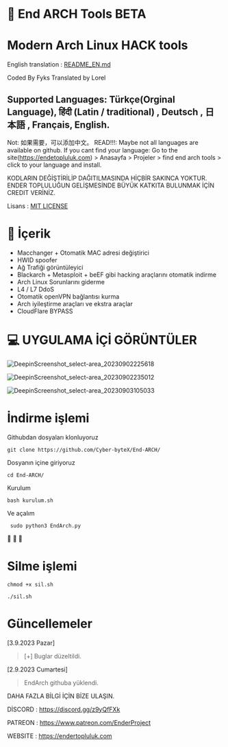 # 🌌 End ARCH Tools BETA

# Modern Arch Linux HACK tools

English translation : [README_EN.md](https://github.com/scriptkidsensei/End-ARCH/blob/main/EndArchEng/README_EN.md)

Coded By Fyks
Translated by Lorel

## Supported Languages: Türkçe(Orginal Language), हिंदी (Latin / traditional) , Deutsch ,  日本語 , Français, English.
Not: 如果需要，可以添加中文。
READ!!!: Maybe not all languages are available on github. If you cant find your language:  Go to the site(https://endetopluluk.com) > Anasayfa > Projeler > find end arch tools > click to your language and install.

KODLARIN DEĞİŞTİRİLİP DAĞITILMASINDA HİÇBİR SAKINCA YOKTUR. ENDER TOPLULUĞUN GELİŞMESİNDE BÜYÜK KATKITA BULUNMAK İÇİN CREDIT VERİNİZ.

Lisans : [MIT LICENSE](https://github.com/scriptkidsensei/End-ARCH/blob/main/LICENSE)

# 📡  İçerik

- Macchanger + Otomatik MAC adresi değiştirici
- HWID spoofer
- Ağ Trafiği görüntüleyici
- Blackarch + Metasploit + beEF gibi hacking araçlarını otomatik indirme 
- Arch Linux Sorunlarını giderme 
- L4 / L7 DdoS 
- Otomatik openVPN bağlantısı kurma
- Arch iyileştirme araçları ve ekstra araçlar
- CloudFlare BYPASS



# 💻 UYGULAMA İÇİ GÖRÜNTÜLER

![DeepinScreenshot_select-area_20230902225618](https://github.com/scriptkidsensei/End-ARCH/assets/55909183/668eb98e-1f33-4971-a218-9a5a07018526)

![DeepinScreenshot_select-area_20230902235012](https://github.com/scriptkidsensei/End-ARCH/assets/55909183/382aa659-cb3a-4145-92e5-597834dc240c)

![DeepinScreenshot_select-area_20230903105033](https://github.com/scriptkidsensei/End-ARCH/assets/55909183/0d681e2d-e071-4455-8deb-bf5e3e0fbf08)



# İndirme işlemi

Githubdan dosyaları klonluyoruz 
``` 
git clone https://github.com/Cyber-byteX/End-ARCH/
 ``` 

Dosyanın içine giriyoruz

```
cd End-ARCH/
``` 

Kurulum

``` 
bash kurulum.sh
``` 

Ve açalım

```
 sudo python3 EndArch.py
```

👏 👏 👏 


# Silme işlemi

```
chmod +x sil.sh
```

```
./sil.sh
```

    
# Güncellemeler


 [3.9.2023 Pazar]

> [+] Buglar düzeltildi.

 [2.9.2023 Cumartesi]

> EndArch githuba yüklendi.


DAHA FAZLA BİLGİ İÇİN BİZE ULAŞIN.


 DİSCORD : https://discord.gg/z9yQfFXk
 
 PATREON : https://www.patreon.com/EnderProject
 
 WEBSITE : https://endertopluluk.com





